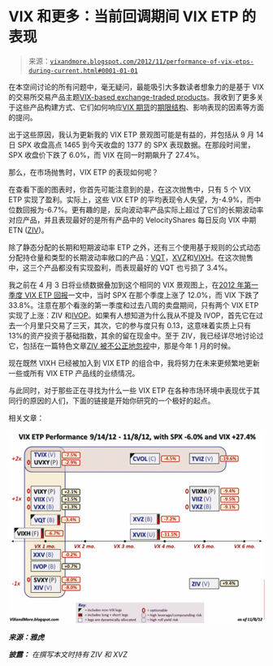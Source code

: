 <!--yml

分类：未分类

日期：2024-05-18 16:23:14

-->

# VIX 和更多：当前回调期间 VIX ETP 的表现

> 来源：[`vixandmore.blogspot.com/2012/11/performance-of-vix-etps-during-current.html#0001-01-01`](http://vixandmore.blogspot.com/2012/11/performance-of-vix-etps-during-current.html#0001-01-01)

在本空间讨论的所有问题中，毫无疑问，最能吸引大多数读者想象力的是基于 VIX 的交易所交易产品主题[VIX-based exchange-traded products](http://vixandmore.blogspot.com/search/label/VIX%20ETN)。我收到了更多关于这些产品构建方式、它们如何响应[VIX 期货](http://vixandmore.blogspot.com/search/label/VIX%20futures)的[期限结构](http://vixandmore.blogspot.com/search/label/term%20structure)、影响表现的因素等方面的提问。

出于这些原因，我认为更新我的 VIX ETP 景观图可能是有益的，并包括从 9 月 14 日 SPX 收盘高点 1465 到今天收盘的 1377 的 SPX 表现数据。在那段时间里，SPX 收盘价下跌了 6.0%，而 VIX 在同一时期飙升了 27.4%。

那么，在市场抛售时，VIX ETP 的表现如何呢？

在查看下面的图表时，你首先可能注意到的是，在这次抛售中，只有 5 个 VIX ETP 实现了盈利。实际上，这些 VIX ETP 的平均表现令人失望，为-4.9%，而中位数回报为-6.7%。更有趣的是，反向波动率产品实际上超过了它们的长期波动率对应产品，并且表现最好的是所有产品中的 VelocityShares 每日反向 VIX 中期 ETN ([ZIV](http://vixandmore.blogspot.com/search/label/ZIV))。

除了静态分配的长期和短期波动率 ETP 之外，还有三个使用基于规则的公式动态分配持仓量和类型的长期波动率敞口的产品：[VQT](http://vixandmore.blogspot.com/search/label/VQT)，[XVZ](http://vixandmore.blogspot.com/search/label/XVZ)和[VIXH](http://vixandmore.blogspot.com/search/label/VIXH)。在这次抛售中，这三个产品都没有实现盈利，而表现最好的 VQT 也亏损了 3.4%。

我之前在 4 月 3 日将业绩数据叠加到这个相同的 VIX 景观图上，在[2012 年第一季度 VIX ETP 回报](http://vixandmore.blogspot.com/2012/04/vix-etp-returns-for-q1-2012.html)一文中，当时 SPX 在那个季度上涨了 12.0%，而 VIX 下跌了 33.8%。注意在那个看涨的第一季度和过去八周的卖盘期间，只有两个 VIX ETP 实现了上涨：ZIV 和[IVOP](http://vixandmore.blogspot.com/search/label/IVOP)。如果有人想知道为什么我从不提及 IVOP，首先它在过去一个月里只交易了三天，其次，它的参与度只有 0.13，这意味着实质上只有 13%的资产投资于基础指数，其余的留在现金中。至于 ZIV，我已经详尽地讨论过它，包括在一篇特色文章[ZIV 被不公正地忽视](http://vixandmore.blogspot.com/2012/01/ziv-undeservedly-neglected.html)中，那是今年 1 月的时候。

现在既然 VIXH 已经被加入到 VIX ETP 的组合中，我将努力在未来更频繁地更新一些或所有 VIX ETP 产品线的业绩情况。

与此同时，对于那些正在寻找为什么一些 VIX ETP 在各种市场环境中表现优于其同行的原因的人们，下面的链接是开始你研究的一个极好的起点。

相关文章：

![](img/b7b58e22f64df0276b957418d1a23f56.png)

***来源：雅虎***

***披露：*** *在撰写本文时持有 ZIV 和 XVZ*
